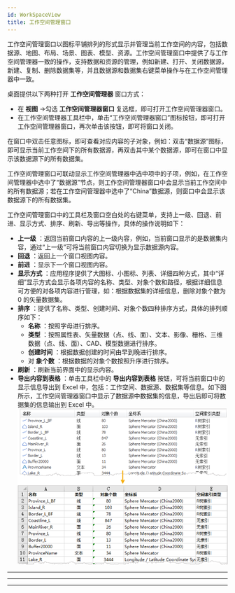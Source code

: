 ```yaml
---
id: WorkSpaceView
title: 工作空间管理窗口
---
```

工作空间管理窗口以图标平铺排列的形式显示并管理当前工作空间的内容，包括数据源、地图、布局、场景、图表、模型、资源。工作空间管理窗口中提供了与工作空间管理器一致的操作，支持数据和资源的管理，例如新建、打开、关闭数据源，新建、复制、删除数据集等，并且数据源和数据集右键菜单操作与在工作空间管理器中一致。

桌面提供以下两种打开 **工作空间管理器** 窗口方式：

  * 在 **视图** ->勾选 **工作空间管理器窗口** 复选框，即可打开工作空间管理器窗口。
  * 在工作空间管理器工具栏中，单击“工作空间管理器窗口”图标按钮，即可打开工作空间管理器窗口，再次单击该按钮，即可将窗口关闭。

在窗口中双击任意图标，即可查看对应内容的子对象，例如：双击“数据源”图标，即可显示当前工作空间下的所有数据源，再双击其中某个数据源，即可在窗口中显示该数据源下的所有数据集。

工作空间管理窗口可联动显示工作空间管理器中选中项中的子项，例如，在工作空间管理器中选中了“数据源”节点，则工作空间管理器窗口中会显示当前工作空间中的所有数据源；若在工作空间管理器中选中了“China”数据源，则窗口中会显示该数据源下的所有数据集。

工作空间管理窗口中的工具栏及窗口空白处的右键菜单，支持上一级、回退、前进、显示方式、排序、刷新、导出等操作，具体的操作说明如下：

  * **上一级** ：返回当前窗口内容的上一级内容，例如，当前窗口显示的是数据集内容，通过“上一级”可将当前窗口内容切换为显示数据源内容。
  * **回退** ：返回上一个窗口视图内容。
  * **前进** ：显示下一个窗口视图内容。
  * **显示方式** ：应用程序提供了大图标、小图标、列表、详细四种方式，其中“详细”显示方式会显示各项内容的名称、类型、对象个数和路径，根据详细信息可方便的对各项内容进行管理，如：根据数据集的详细信息，删除对象个数为 0 的矢量数据集。
  * **排序** ：提供了名称、类型、创建时间、对象个数四种排序方式，具体的排列顺序如下： 
    * **名称** ：按照字母进行排序。
    * **类型** ：按照属性表、矢量数据（点、线、面）、文本、影像、栅格、三维数据（点、线、面）、CAD、模型数据进行排序。
    * **创建时间** ：根据数据创建的时间由早到晚进行排序。
    * 对 **象个数** ：根据数据的对象个数按照升序进行排序。
  * **刷新** ：刷新当前界面中的显示内容。
  * **导出内容到表格** ：单击工具栏中的 **导出内容到表格** 按钮，可将当前窗口中的显示信息导出到 Excel 中，包括：工作空间、数据源、数据集等信息。如下图所示，工作空间管理器窗口中显示了数据源中数据集的信息，导出后即可将数据集的信息输出到 Excel 中。  ![](img/ExportExcel.png)  
---  

* * *

[](http://www.supermap.com)  
  
---

